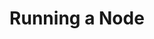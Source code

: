 ---
title: Running a Node
description: 'Learn how to run a node on the Archway network'
parentSection: Run a node
parentSectionPath:
navigation: false
---